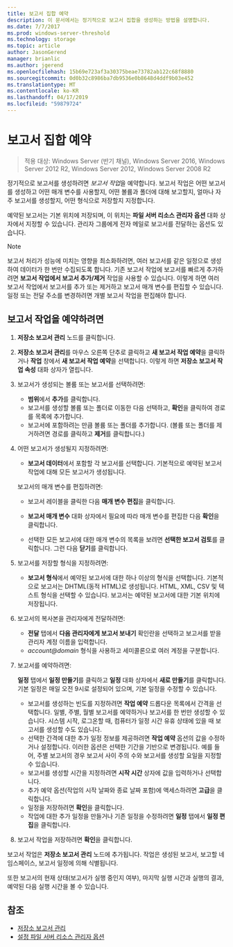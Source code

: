 ```yaml
---
title: 보고서 집합 예약
description: 이 문서에서는 정기적으로 보고서 집합을 생성하는 방법을 설명합니다.
ms.date: 7/7/2017
ms.prod: windows-server-threshold
ms.technology: storage
ms.topic: article
author: JasonGerend
manager: brianlic
ms.author: jgerend
ms.openlocfilehash: 15b69e723af3a30375beae73782ab122c68f8880
ms.sourcegitcommit: 0d0b32c8986ba7db9536e0b8648d4ddf9b03e452
ms.translationtype: MT
ms.contentlocale: ko-KR
ms.lasthandoff: 04/17/2019
ms.locfileid: "59879724"
---
```

# <a name="schedule-a-set-of-reports"></a>보고서 집합 예약

> 적용 대상: Windows Server (반기 채널), Windows Server 2016, Windows Server 2012 R2, Windows Server 2012, Windows Server 2008 R2

정기적으로 보고서를 생성하려면 *보고서 작업*을 예약합니다. 보고서 작업은 어떤 보고서를 생성하고 어떤 매개 변수를 사용할지, 어떤 볼륨과 폴더에 대해 보고할지, 얼마나 자주 보고서를 생성할지, 어떤 형식으로 저장할지 지정합니다.

예약된 보고서는 기본 위치에 저장되며, 이 위치는 **파일 서버 리소스 관리자 옵션** 대화 상자에서 지정할 수 있습니다. 관리자 그룹에게 전자 메일로 보고서를 전달하는 옵션도 있습니다.

> [!Note]
> 보고서 처리가 성능에 미치는 영향을 최소화하려면, 여러 보고서를 같은 일정으로 생성하여 데이터가 한 번만 수집되도록 합니다. 기존 보고서 작업에 보고서를 빠르게 추가하려면 **보고서 작업에서 보고서 추가/제거** 작업을 사용할 수 있습니다. 이렇게 하면 여러 보고서 작업에서 보고서를 추가 또는 제거하고 보고서 매개 변수를 편집할 수 있습니다. 일정 또는 전달 주소를 변경하려면 개별 보고서 작업을 편집해야 합니다.

## <a name="to-schedule-a-report-task"></a>보고서 작업을 예약하려면

1.  **저장소 보고서 관리** 노드를 클릭합니다.

2.  **저장소 보고서 관리**를 마우스 오른쪽 단추로 클릭하고 **새 보고서 작업 예약**을 클릭하거나 **작업** 창에서 **새 보고서 작업 예약**을 선택합니다. 이렇게 하면 **저장소 보고서 작업 속성** 대화 상자가 열립니다.

3.  보고서가 생성되는 볼륨 또는 보고서를 선택하려면:

    -   **범위**에서 **추가**를 클릭합니다.
    -   보고서를 생성할 볼륨 또는 폴더로 이동한 다음 선택하고, **확인**을 클릭하여 경로를 목록에 추가합니다.
    -   보고서에 포함하려는 만큼 볼륨 또는 폴더를 추가합니다. (볼륨 또는 폴더를 제거하려면 경로를 클릭하고 **제거**를 클릭합니다.)

4.  어떤 보고서가 생성될지 지정하려면:

    -  **보고서 데이터**에서 포함할 각 보고서를 선택합니다. 기본적으로 예약된 보고서 작업에 대해 모든 보고서가 생성됩니다.

    보고서의 매개 변수를 편집하려면:

    -   보고서 레이블을 클릭한 다음 **매개 변수 편집**을 클릭합니다.
    -   **보고서 매개 변수** 대화 상자에서 필요에 따라 매개 변수를 편집한 다음 **확인**을 클릭합니다.

    -   선택한 모든 보고서에 대한 매개 변수의 목록을 보려면 **선택한 보고서 검토**를 클릭합니다. 그런 다음 **닫기**를 클릭합니다.

5.  보고서를 저장할 형식을 지정하려면:

    -  **보고서 형식**에서 예약된 보고서에 대한 하나 이상의 형식을 선택합니다. 기본적으로 보고서는 DHTML(동적 HTML)로 생성됩니다. HTML, XML, CSV 및 텍스트 형식을 선택할 수 있습니다. 보고서는 예약된 보고서에 대한 기본 위치에 저장됩니다.

6.  보고서의 복사본을 관리자에게 전달하려면:

    - **전달** 탭에서 **다음 관리자에게 보고서 보내기** 확인란을 선택하고 보고서를 받을 관리자 계정 이름을 입력합니다. 
    - *account@domain*  형식을 사용하고 세미콜론으로 여러 계정을 구분합니다.

7.  보고서를 예약하려면:

    **일정** 탭에서 **일정 만들기**를 클릭하고 **일정** 대화 상자에서 **새로 만들기**를 클릭합니다. 기본 일정은 매일 오전 9시로 설정되어 있으며, 기본 일정을 수정할 수 있습니다.

    -   보고서를 생성하는 빈도를 지정하려면 **작업 예약** 드롭다운 목록에서 간격을 선택합니다.
        일별, 주별, 월별 보고서를 예약하거나 보고서를 한 번만 생성할 수 있습니다. 시스템 시작, 로그온할 때, 컴퓨터가 일정 시간 유휴 상태에 있을 때 보고서를 생성할 수도 있습니다.
    -   선택한 간격에 대한 추가 일정 정보를 제공하려면 **작업 예약** 옵션의 값을 수정하거나 설정합니다.
        이러한 옵션은 선택한 기간을 기반으로 변경됩니다. 예를 들어, 주별 보고서의 경우 보고서 사이 주의 수와 보고서를 생성할 요일을 지정할 수 있습니다.
    -   보고서를 생성할 시간을 지정하려면 **시작 시간** 상자에 값을 입력하거나 선택합니다.
    -   추가 예약 옵션(작업의 시작 날짜와 종료 날짜 포함)에 액세스하려면 **고급**을 클릭합니다.
    -   일정을 저장하려면 **확인**을 클릭합니다.
    -  작업에 대한 추가 일정을 만들거나 기존 일정을 수정하려면 **일정** 탭에서 **일정 편집**을 클릭합니다.

8.  보고서 작업을 저장하려면 **확인**을 클릭합니다.

보고서 작업은 **저장소 보고서 관리** 노드에 추가됩니다. 작업은 생성된 보고서, 보고할 네임스페이스, 보고서 일정에 의해 식별됩니다.

또한 보고서의 현재 상태(보고서가 실행 중인지 여부), 마지막 실행 시간과 실행의 결과, 예약된 다음 실행 시간을 볼 수 있습니다.

## <a name="see-also"></a>참조

-   [저장소 보고서 관리](storage-reports-management.md)
-   [설정 파일 서버 리소스 관리자 옵션](setting-file-server-resource-manager-options.md)


